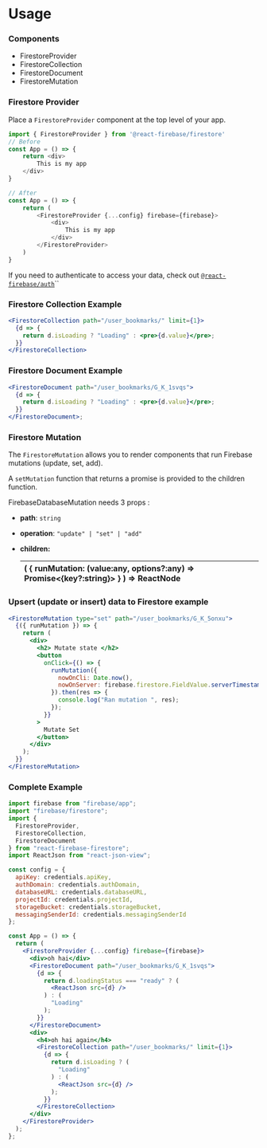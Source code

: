 # Usage

### Components

* FirestoreProvider
* FirestoreCollection
* FirestoreDocument
* FirestoreMutation

### Firestore Provider

Place a `FirestoreProvider` component at the top level of your app. 

```javascript
import { FirestoreProvider } from '@react-firebase/firestore'
// Before
const App = () => {
    return <div>
        This is my app
    </div>
}

// After
const App = () => {
    return (
        <FirestoreProvider {...config} firebase={firebase}>
            <div>
                This is my app
            </div>
        </FirestoreProvider>
    )
}
```



If you need to authenticate to access your data, check out [`@react-firebase/auth`](../react-firebase-auth/)\`\`

### Firestore Collection Example

```jsx
<FirestoreCollection path="/user_bookmarks/" limit={1}>
  {d => {
    return d.isLoading ? "Loading" : <pre>{d.value}</pre>;
  }}
</FirestoreCollection>
```

### Firestore Document Example

```jsx
<FirestoreDocument path="/user_bookmarks/G_K_1svqs">
  {d => {
    return d.isLoading ? "Loading" : <pre>{d.value}</pre>;
  }}
</FirestoreDocument>;
```

### 

### Firestore Mutation

The `FirestoreMutation` allows you to render components that run Firebase mutations \(update, set, add\).

A `setMutation` function that returns a promise is provided to the children function.

FirebaseDatabaseMutation needs 3 props : 

* **path**: `string`
* **operation**: `"update" | "set" | "add"` 
* **children:** 

  | \(   {     runMutation: \(value:any, options?:any\) =&gt; Promise&lt;{key?:string}&gt;   } \) =&gt; ReactNode |
  | :--- |

### Upsert \(update or insert\) data to Firestore example

```jsx
<FirestoreMutation type="set" path="/user_bookmarks/G_K_5onxu">
  {({ runMutation }) => {
    return (
      <div>
        <h2> Mutate state </h2>
        <button
          onClick={() => {
            runMutation({
              nowOnCli: Date.now(),
              nowOnServer: firebase.firestore.FieldValue.serverTimestamp()
            }).then(res => {
              console.log("Ran mutation ", res);
            });
          }}
        >
          Mutate Set
        </button>
      </div>
    );
  }}
</FirestoreMutation>
```

### 

### Complete Example

```jsx
import firebase from "firebase/app";
import "firebase/firestore";
import {
  FirestoreProvider,
  FirestoreCollection,
  FirestoreDocument
} from "react-firebase-firestore";
import ReactJson from "react-json-view";

const config = {
  apiKey: credentials.apiKey,
  authDomain: credentials.authDomain,
  databaseURL: credentials.databaseURL,
  projectId: credentials.projectId,
  storageBucket: credentials.storageBucket,
  messagingSenderId: credentials.messagingSenderId
};

const App = () => {
  return (
    <FirestoreProvider {...config} firebase={firebase}>
      <div>oh hai</div>
      <FirestoreDocument path="/user_bookmarks/G_K_1svqs">
        {d => {
          return d.loadingStatus === "ready" ? (
            <ReactJson src={d} />
          ) : (
            "Loading"
          );
        }}
      </FirestoreDocument>
      <div>
        <h4>oh hai again</h4>
        <FirestoreCollection path="/user_bookmarks/" limit={1}>
          {d => {
            return d.isLoading ? (
              "Loading"
            ) : (
              <ReactJson src={d} />
            );
          }}
        </FirestoreCollection>
      </div>
    </FirestoreProvider>
  );
};
```

